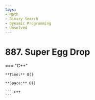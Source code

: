 ```yaml
---
tags:
- Math
- Binary Search
- Dynamic Programming
- Unsolved
---
```



# 887. Super Egg Drop

=== "C++"

    **Time:** O()

    **Space:** O()

    ``` c++
    ```